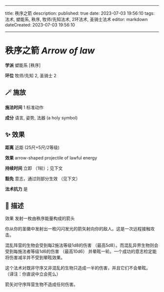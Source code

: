 
---
title: 秩序之箭
description: 
published: true
date: 2023-07-03 19:56:10
tags: 法术, 塑能系, 秩序, 牧师/先知法术, 2环法术, 圣骑士法术
editor: markdown
dateCreated: 2023-07-03 19:56:10

---

# **秩序之箭** *Arrow of law*

**学派** 塑能系 \[秩序\] 

**环位** 牧师/先知 2, 圣骑士 2

## 🪄 施放

**施法时间** 1 标准动作

**成分** 语言, 姿势, 法器 (a holy symbol)

## ✨ 效果  

**距离** 近距 (25尺+5尺/2等级) 

**效果** arrow-shaped projectile of lawful energy 

**持续时间** 立即 （1轮）；见下文 

**豁免** 意志，通过则部分生效 （见下文）

**法术抗力** 是

## 📖 描述

效果          发射一枚由秩序能量构成的箭头

你从你的圣徽中发射出一枚闪闪发光的箭矢射向你的敌人。这是一次远程接触攻击。

混乱阵营的生物会受到每2施法等级1d8的伤害 （最高5d8）。而混乱异界生物则会受到每施法者等级1d6的伤害 （最高10d6） 并晕眩一轮。一个成功的意志检定能将伤害减半并不受到晕眩效果。

这个法术对既非守序又非混乱的生物只造成一半的伤害，并且它们不会晕眩。 （译注：你直说中立会死么）

箭矢对守序阵营生物不造成任何伤害。
    